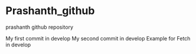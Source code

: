 # Prashanth_github
prashanth github repository

My first commit in develop
My second commit in develop
Example for Fetch in develop

